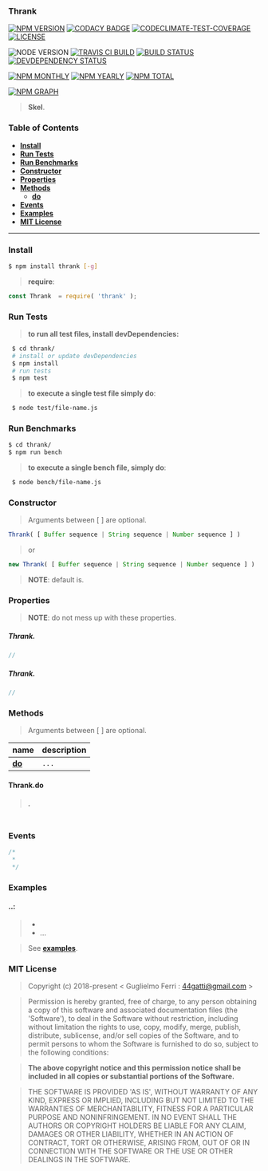 ### Thrank

[![NPM VERSION](http://img.shields.io/npm/v/thrank.svg?style=flat)](https://www.npmjs.org/package/thrank)
[![CODACY BADGE](https://img.shields.io/codacy/b18ed7d95b0a4707a0ff7b88b30d3def.svg?style=flat)](https://www.codacy.com/public/44gatti/thrank)
[![CODECLIMATE-TEST-COVERAGE](https://img.shields.io/codeclimate/c/rootslab/thrank.svg?style=flat)](https://codeclimate.com/github/rootslab/thrank)
[![LICENSE](http://img.shields.io/badge/license-MIT-blue.svg?style=flat)](https://github.com/rootslab/thrank#mit-license)

![NODE VERSION](https://img.shields.io/node/v/thrank.svg)
[![TRAVIS CI BUILD](http://img.shields.io/travis/rootslab/thrank.svg?style=flat)](http://travis-ci.org/rootslab/thrank)
[![BUILD STATUS](http://img.shields.io/david/rootslab/thrank.svg?style=flat)](https://david-dm.org/rootslab/thrank)
[![DEVDEPENDENCY STATUS](http://img.shields.io/david/dev/rootslab/thrank.svg?style=flat)](https://david-dm.org/rootslab/thrank#info=devDependencies)

[![NPM MONTHLY](http://img.shields.io/npm/dm/thrank.svg?style=flat)](http://npm-stat.com/charts.html?package=thrank)
[![NPM YEARLY](https://img.shields.io/npm/dy/thrank.svg)](http://npm-stat.com/charts.html?package=thrank)
[![NPM TOTAL](https://img.shields.io/npm/dt/thrank.svg)](http://npm-stat.com/charts.html?package=thrank)

[![NPM GRAPH](https://nodei.co/npm/thrank.png?downloads=true&downloadRank=true&stars=true)](https://nodei.co/npm/thrank/)

> __Skel__.

### Table of Contents

- __[Install](#install)__
- __[Run Tests](#run-tests)__
- __[Run Benchmarks](#run-benchmarks)__
- __[Constructor](#constructor)__
- __[Properties](#properties)__
- __[Methods](#methods)__
    - __[do](#thrank.do)__
- __[Events](#events)__
- __[Examples](#examples)__
- __[MIT License](#mit-license)__

------------------------------------------------------------------------------

### Install

```bash
$ npm install thrank [-g]
```

> __require__:

```javascript
const Thrank  = require( 'thrank' );
```

### Run Tests

> __to run all test files, install devDependencies:__

```bash
 $ cd thrank/
 # install or update devDependencies
 $ npm install 
 # run tests
 $ npm test
```

> __to execute a single test file simply do__:

```bash
 $ node test/file-name.js
```

### Run Benchmarks

```bash
$ cd thrank/
$ npm run bench
```

> __to execute a single bench file, simply do__:

```bash
 $ node bench/file-name.js
```

### Constructor

> Arguments between [ ] are optional.

```javascript
Thrank( [ Buffer sequence | String sequence | Number sequence ] )
```
> or
```javascript
new Thrank( [ Buffer sequence | String sequence | Number sequence ] )
```
> __NOTE__: default is.

### Properties

> __NOTE__: do not mess up with these properties.

##### Thrank.
```javascript
//
```

##### Thrank.
```javascript
//
```


### Methods

> Arguments between [ ] are optional.

|            name         |                           description                            |
|:------------------------|:-----------------------------------------------------------------|
| __[do](#skeldo)__       | `...` |


#### Thrank.do
> ##### .
```javascript
```

### Events

```javascript
/*
 *
 */


```

### Examples

#### ..:
 
 > - __[](example/thrank-example.js)__
 > - ...

> See __[examples](example/)__.


### MIT License

> Copyright (c) 2018-present &lt; Guglielmo Ferri : 44gatti@gmail.com &gt;

> Permission is hereby granted, free of charge, to any person obtaining
> a copy of this software and associated documentation files (the
> 'Software'), to deal in the Software without restriction, including
> without limitation the rights to use, copy, modify, merge, publish,
> distribute, sublicense, and/or sell copies of the Software, and to
> permit persons to whom the Software is furnished to do so, subject to
> the following conditions:

> __The above copyright notice and this permission notice shall be
> included in all copies or substantial portions of the Software.__

> THE SOFTWARE IS PROVIDED 'AS IS', WITHOUT WARRANTY OF ANY KIND,
> EXPRESS OR IMPLIED, INCLUDING BUT NOT LIMITED TO THE WARRANTIES OF
> MERCHANTABILITY, FITNESS FOR A PARTICULAR PURPOSE AND NONINFRINGEMENT.
> IN NO EVENT SHALL THE AUTHORS OR COPYRIGHT HOLDERS BE LIABLE FOR ANY
> CLAIM, DAMAGES OR OTHER LIABILITY, WHETHER IN AN ACTION OF CONTRACT,
> TORT OR OTHERWISE, ARISING FROM, OUT OF OR IN CONNECTION WITH THE
> SOFTWARE OR THE USE OR OTHER DEALINGS IN THE SOFTWARE.
